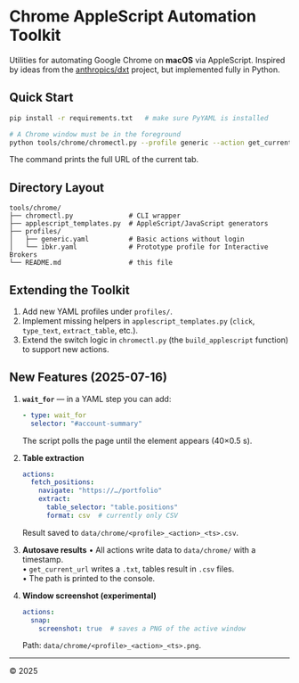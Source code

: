 # Chrome AppleScript Automation Toolkit

Utilities for automating Google Chrome on **macOS** via AppleScript. Inspired by ideas from the [anthropics/dxt](https://github.com/anthropics/dxt/tree/main/examples/chrome-applescript) project, but implemented fully in Python.

## Quick Start

```bash
pip install -r requirements.txt   # make sure PyYAML is installed

# A Chrome window must be in the foreground
python tools/chrome/chromectl.py --profile generic --action get_current_url
```

The command prints the full URL of the current tab.

## Directory Layout

```
tools/chrome/
├── chromectl.py              # CLI wrapper
├── applescript_templates.py  # AppleScript/JavaScript generators
├── profiles/
│   ├── generic.yaml          # Basic actions without login
│   └── ibkr.yaml             # Prototype profile for Interactive Brokers
└── README.md                 # this file
```

## Extending the Toolkit

1. Add new YAML profiles under `profiles/`.
2. Implement missing helpers in `applescript_templates.py` (`click`, `type_text`, `extract_table`, etc.).
3. Extend the switch logic in `chromectl.py` (the `build_applescript` function) to support new actions.

## New Features (2025-07-16)

1. **`wait_for`** — in a YAML step you can add:
   ```yaml
   - type: wait_for
     selector: "#account-summary"
   ```
   The script polls the page until the element appears (40×0.5 s).

2. **Table extraction**
   ```yaml
   actions:
     fetch_positions:
       navigate: "https://…/portfolio"
       extract:
         table_selector: "table.positions"
         format: csv  # currently only CSV
   ```
   Result saved to `data/chrome/<profile>_<action>_<ts>.csv`.

3. **Autosave results**
   • All actions write data to `data/chrome/` with a timestamp.  
   • `get_current_url` writes a `.txt`, tables result in `.csv` files.  
   • The path is printed to the console.

4. **Window screenshot (experimental)**
   ```yaml
   actions:
     snap:
       screenshot: true  # saves a PNG of the active window
   ```
   Path: `data/chrome/<profile>_<action>_<ts>.png`.

---

© 2025